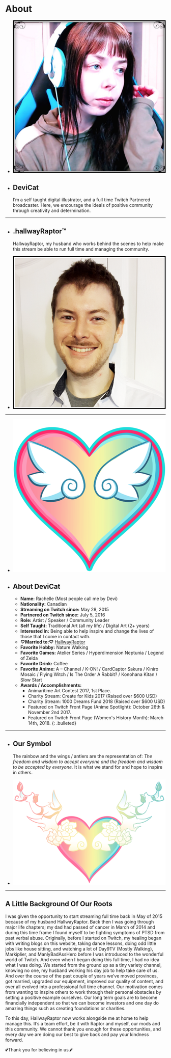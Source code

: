 # About

* ![](img/aboutdevicat.png)
* ## DeviCat

  I’m a self taught digital illustrator, and a full
  time Twitch Partnered broadcaster. Here, we encourage the ideals of positive
  community through creativity and determination.

---

* ## .hallwayRaptor™

  HallwayRaptor, my husband who works behind the scenes to help make this
  stream be able to run full time and managing the community.

* ![](img/aboutraptor.png)

---

* ![](img/devicatheartemote.png)

* ## About DeviCat
  * **Name:** Rachelle (Most people call me by Devi)
  * **Nationality:** Canadian
  * **Streaming on Twitch since:** May 28, 2015
  * **Partnered on Twitch since:** July 5, 2016
  * **Role:** Artist / Speaker / Community Leader
  * **Self Taught:** Traditional Art (all my life) / Digital Art (2+ years)
  * **Interested In:** Being able to help inspire and change the lives of those that I come in contact with.
  * **♡Married to:♡** [HallwayRaptor](https://www.twitter.com/HallwayRaptor)
  * **Favorite Hobby:** Nature Walking
  * **Favorite Games:** Atelier Series / Hyperdimension Neptunia / Legend of Zelda 
  * **Favorite Drink:** Coffee
  * **Favorite Anime:** A – Channel / K-ON! / CardCaptor Sakura / Kiniro Mosaic / Flying Witch / Is The Order A Rabbit? / Konohana Kitan / Slow Start
  * **Awards / Accomplishments:**
    - Animaritime Art Contest 2017, 1st Place.
    - Charity Stream: Create for Kids 2017 (Raised over $600 USD)
    - Charity Stream: 1000 Dreams Fund 2018 (Raised over $600 USD)
    - Featured on Twitch Front Page (Anime Spotlight): October 26th & November 2nd 2017.
    - Featured on Twitch Front Page (Women's History Month): March 14th, 2018.
    {: .bulleted}

---

* ## Our Symbol

  The rainbow and the wings / antlers are the representation of: *The freedom
  and wisdom to accept everyone and the freedom and wisdom to be accepted by
  everyone.* It is what we stand for and hope to inspire in others.

* ![](img/devicatloveemote.png)

---

## A Little Background Of Our Roots

I was given the opportunity to start streaming full time back in May of 2015
because of my husband HallwayRaptor. Back then I was going through major life
chapters; my dad had passed of cancer in March of 2014 and during this time
frame I found myself to be fighting symptoms of PTSD from past verbal abuse.
Originally, before I started on Twitch, my healing began with writing blogs on
this website, taking dance lessons, doing odd little jobs like house sitting,
and watching a lot of Day9TV (Mostly Walking), Markiplier, and ManlyBadAssHero
before I was introduced to the wonderful world of Twitch. And even when I began
doing this full time, I had no idea what I was doing. We started from the ground
up as a tiny variety channel, knowing no one, my husband working his day job to
help take care of us. And over the course of the past couple of years we’ve
moved provinces, got married, upgraded our equipment, improved our quality of
content, and over all evolved into a professional full time channel. Our
motivation comes from wanting to inspire others to work through their personal
obstacles by setting a positive example ourselves. Our long term goals are to
become financially independent so that we can become investors and one day do
amazing things such as creating foundations or charities.

To this day, HallwayRaptor now works alongside me at home to help manage this.
It’s a team effort, be it with Raptor and myself, our mods and this community.
We cannot thank you enough for these opportunities, and every day we are doing
our best to give back and pay your kindness forward.

💕Thank you for believing in us.💕
